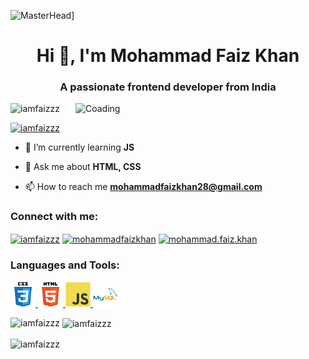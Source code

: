 ![MasterHead](https://images-wixmp-ed30a86b8c4ca887773594c2.wixmp.com/f/3cf06a29-04a0-4466-9f83-ab6b9658149f/dempgi7-520f8d5f-63d4-4453-8822-dbc149ae27f8.gif?token=eyJ0eXAiOiJKV1QiLCJhbGciOiJIUzI1NiJ9.eyJzdWIiOiJ1cm46YXBwOjdlMGQxODg5ODIyNjQzNzNhNWYwZDQxNWVhMGQyNmUwIiwiaXNzIjoidXJuOmFwcDo3ZTBkMTg4OTgyMjY0MzczYTVmMGQ0MTVlYTBkMjZlMCIsIm9iaiI6W1t7InBhdGgiOiJcL2ZcLzNjZjA2YTI5LTA0YTAtNDQ2Ni05ZjgzLWFiNmI5NjU4MTQ5ZlwvZGVtcGdpNy01MjBmOGQ1Zi02M2Q0LTQ0NTMtODgyMi1kYmMxNDlhZTI3ZjguZ2lmIn1dXSwiYXVkIjpbInVybjpzZXJ2aWNlOmZpbGUuZG93bmxvYWQiXX0.TeuN0B5RgPUykYQkZXa8ArTYZ7GlxIpIVJUfQQMWCgM)]
<h1 align="center">Hi 👋, I'm Mohammad Faiz Khan</h1>
<h3 align="center">A passionate frontend developer from India</h3>
<img align="right" alt="Coading" width="400" src="https://media2.giphy.com/media/v1.Y2lkPTc5MGI3NjExNmd6aTNtY3E2OGlnMWNma2x2dDB6YmtrdGV6eGkwZWg1aXZ2MTFmZyZlcD12MV9pbnRlcm5hbF9naWZfYnlfaWQmY3Q9Zw/qgQUggAC3Pfv687qPC/giphy.gif">

<p align="left"> <img src="https://komarev.com/ghpvc/?username=iamfaizzz&label=Profile%20views&color=0e75b6&style=flat" alt="iamfaizzz" /> </p>

<p align="left"> <a href="https://twitter.com/iamfaizzz" target="blank"><img src="https://img.shields.io/twitter/follow/iamfaizzz?logo=twitter&style=for-the-badge" alt="iamfaizzz" /></a> </p>

- 🌱 I’m currently learning **JS**

- 💬 Ask me about **HTML, CSS**

- 📫 How to reach me **mohammadfaizkhan28@gmail.com**

<h3 align="left">Connect with me:</h3>
<p align="left">
<a href="https://twitter.com/iamfaizzz" target="blank"><img align="center" src="https://raw.githubusercontent.com/rahuldkjain/github-profile-readme-generator/master/src/images/icons/Social/twitter.svg" alt="iamfaizzz" height="30" width="40" /></a>
<a href="https://linkedin.com/in/mohammadfaizkhan" target="blank"><img align="center" src="https://raw.githubusercontent.com/rahuldkjain/github-profile-readme-generator/master/src/images/icons/Social/linked-in-alt.svg" alt="mohammadfaizkhan" height="30" width="40" /></a>
<a href="https://instagram.com/mohammad.faiz.khan" target="blank"><img align="center" src="https://raw.githubusercontent.com/rahuldkjain/github-profile-readme-generator/master/src/images/icons/Social/instagram.svg" alt="mohammad.faiz.khan" height="30" width="40" /></a>
</p>

<h3 align="left">Languages and Tools:</h3>
<p align="left"> <a href="https://www.w3schools.com/css/" target="_blank" rel="noreferrer"> <img src="https://raw.githubusercontent.com/devicons/devicon/master/icons/css3/css3-original-wordmark.svg" alt="css3" width="40" height="40"/> </a> <a href="https://www.w3.org/html/" target="_blank" rel="noreferrer"> <img src="https://raw.githubusercontent.com/devicons/devicon/master/icons/html5/html5-original-wordmark.svg" alt="html5" width="40" height="40"/> </a> <a href="https://developer.mozilla.org/en-US/docs/Web/JavaScript" target="_blank" rel="noreferrer"> <img src="https://raw.githubusercontent.com/devicons/devicon/master/icons/javascript/javascript-original.svg" alt="javascript" width="40" height="40"/> </a> <a href="https://www.mysql.com/" target="_blank" rel="noreferrer"> <img src="https://raw.githubusercontent.com/devicons/devicon/master/icons/mysql/mysql-original-wordmark.svg" alt="mysql" width="40" height="40"/> </a> </p>

<p><img align="left" src="https://github-readme-stats.vercel.app/api/top-langs?username=iamfaizzz&show_icons=true&locale=en&layout=compact" alt="iamfaizzz" /></p>

<p>&nbsp;<img align="center" src="https://github-readme-stats.vercel.app/api?username=iamfaizzz&show_icons=true&locale=en" alt="iamfaizzz" /></p>

<p><img align="center" src="https://github-readme-streak-stats.herokuapp.com/?user=iamfaizzz&" alt="iamfaizzz" /></p>
